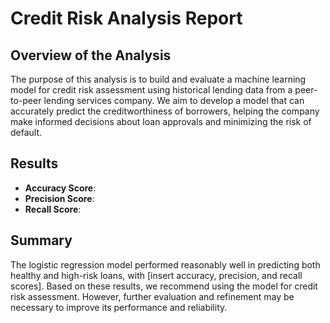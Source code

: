 # Credit Risk Analysis Report

## Overview of the Analysis
The purpose of this analysis is to build and evaluate a machine learning model for credit risk assessment using historical lending data from a peer-to-peer lending services company. We aim to develop a model that can accurately predict the creditworthiness of borrowers, helping the company make informed decisions about loan approvals and minimizing the risk of default.

## Results
- **Accuracy Score**: 
- **Precision Score**: 
- **Recall Score**: 

## Summary
The logistic regression model performed reasonably well in predicting both healthy and high-risk loans, with [insert accuracy, precision, and recall scores]. Based on these results, we recommend using the model for credit risk assessment. However, further evaluation and refinement may be necessary to improve its performance and reliability. 
